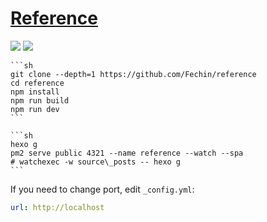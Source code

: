 # [Reference](https://github.com/Fechin/reference)

![](https://img.shields.io/github/license/Fechin/reference?style=flat-square) ![](https://img.shields.io/github/last-commit/scillidan/reference/main?label=last%20commit%20(fork)&style=flat-square)

````{tab} From source
```sh
git clone --depth=1 https://github.com/Fechin/reference
cd reference
npm install
npm run build
npm run dev
```
````

````{tab} PM2 [^1]
```sh
hexo g
pm2 serve public 4321 --name reference --watch --spa
# watchexec -w source\_posts -- hexo g
```
````

If you need to change port, edit `_config.yml`:

```yaml
url: http://localhost
```

[^1]: [Watchexec](https://github.com/watchexec/watchexec)